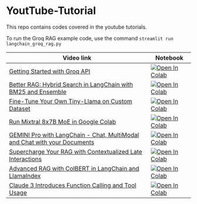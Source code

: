 # YoutTube-Tutorial
This repo contains codes covered in the youtube tutorials. 

To run the Groq RAG example code, use the command `streamlit run langchain_groq_rag.py`

| Video link | Notebook |
| --- | ----------- |
| [Getting Started with Groq API](https://youtu.be/S53BanCP14c) |[![Open In Colab](https://colab.research.google.com/assets/colab-badge.svg)](http://tinyurl.com/2nxdv2m8)|
| [Better RAG: Hybrid Search in LangChain with BM25 and Ensemble](https://youtu.be/r2m9DbEmeqI) |[![Open In Colab](https://colab.research.google.com/assets/colab-badge.svg)](http://tinyurl.com/33wc8sav)|
| [Fine-Tune Your Own Tiny-Llama on Custom Dataset](https://youtu.be/OVqe6GTrDFM) |[![Open In Colab](https://colab.research.google.com/assets/colab-badge.svg)](http://tinyurl.com/4eny9cvc)|
| [Run Mixtral 8x7B MoE in Google Colab](https://youtu.be/Zo3CTapKJ4I) |[![Open In Colab](https://colab.research.google.com/assets/colab-badge.svg)](http://tinyurl.com/2nn5snb4)|
| [GEMINI Pro with LangChain - Chat, MultiModal and Chat with your Documents](https://youtu.be/7h8ZHSkAkas) |[![Open In Colab](https://colab.research.google.com/assets/colab-badge.svg)](https://tinyurl.com/28bw3ntv)|
| [Supercharge Your RAG with Contextualized Late Interactions](https://youtu.be/xTzUn3G9YA0) |[![Open In Colab](https://colab.research.google.com/assets/colab-badge.svg)](https://tinyurl.com/czk85xfr)|
| [Advanced RAG with ColBERT in LangChain and LlamaIndex](https://youtu.be/kEgeegk9iqo) |[![Open In Colab](https://colab.research.google.com/assets/colab-badge.svg)](https://tinyurl.com/4dte2njt)|
| [Claude 3 Introduces Function Calling and Tool Usage](https://youtu.be/fDErWDOT4XE) |[![Open In Colab](https://colab.research.google.com/assets/colab-badge.svg)](https://tinyurl.com/y5kefhvn)|




